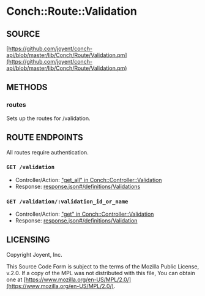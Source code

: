 # Conch::Route::Validation

## SOURCE

[https://github.com/joyent/conch-api/blob/master/lib/Conch/Route/Validation.pm](https://github.com/joyent/conch-api/blob/master/lib/Conch/Route/Validation.pm)

## METHODS

### routes

Sets up the routes for /validation.

## ROUTE ENDPOINTS

All routes require authentication.

### `GET /validation`

- Controller/Action: ["get\_all" in Conch::Controller::Validation](../modules/Conch%3A%3AController%3A%3AValidation#get_all)
- Response: [response.json#/definitions/Validations](../json-schema/response.json#/definitions/Validations)

### `GET /validation/:validation_id_or_name`

- Controller/Action: ["get" in Conch::Controller::Validation](../modules/Conch%3A%3AController%3A%3AValidation#get)
- Response: [response.json#/definitions/Validation](../json-schema/response.json#/definitions/Validation)

## LICENSING

Copyright Joyent, Inc.

This Source Code Form is subject to the terms of the Mozilla Public License,
v.2.0. If a copy of the MPL was not distributed with this file, You can obtain
one at [https://www.mozilla.org/en-US/MPL/2.0/](https://www.mozilla.org/en-US/MPL/2.0/).
